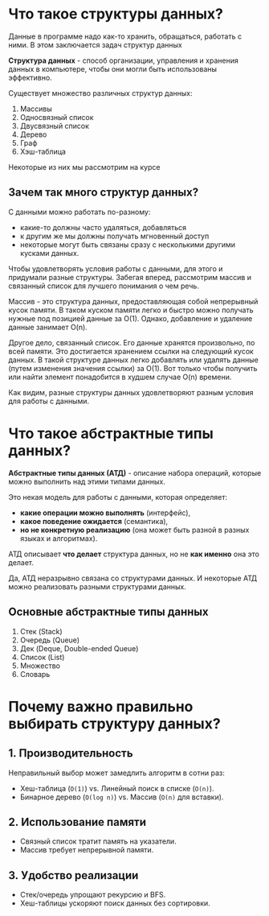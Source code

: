 # Что такое структуры данных?
Данные в программе надо как-то хранить, обращаться, работать  с ними. В этом заключается задач структур данных

**Структура данных** - способ организации, управления и хранения данных в компьютере, чтобы они могли быть использованы эффективно.

Существует множество различных структур данных:
1. Массивы
2. Односвязный список
3. Двусвязный список
4. Дерево
5. Граф
6. Хэш-таблица

Некоторые из них мы рассмотрим на курсе

## Зачем так много структур данных?
С данными можно работать по-разному: 
- какие-то должны часто удаляться, добавляться
- к другим же мы должны получать мгновенный доступ
- некоторые могут быть связаны сразу с несколькими другими кусками данных.
  
Чтобы удовлетворять условия работы с данными, для этого и придумали разные структуры.
Забегая вперед, рассмотрим массив и связанный список для лучшего понимания о чем речь.

Массив - это структура данных, предоставляющая собой непрерывный кусок памяти. В таком куском памяти легко и быстро можно получать нужные под позицией данные за O(1). Однако, добавление и удаление данные занимает O(n).

Другое дело, связанный список. Его данные хранятся произвольно, по всей памяти. Это достигается хранением ссылки на следующий кусок данных. 
В такой структуре данных легко добавлять или удалять данные (путем изменения значения ссылки) за O(1). 
Вот только чтобы получить или найти элемент понадобится в худшем случае O(n) времени.

Как видим, разные структуры данных удовлетворяют разным условия для работы с данными.

# Что такое абстрактные типы данных?
**Абстрактные типы данных (АТД)** - описание набора операций, которые можно выполнить над этими типами данных.

Это некая модель для работы с данными, которая определяет:
- **какие операции можно выполнять** (интерфейс),
- **какое поведение ожидается** (семантика),
- **но не конкретную реализацию** (она может быть разной в разных языках и алгоритмах).
  
АТД описывает **что делает** структура данных, но не **как именно** она это делает.

Да, АТД неразрывно связана со структурами данных. И некоторые АТД можно реализовать разными структурами данных.

## Основные абстрактные типы данных
1. Стек (Stack)
2. Очередь (Queue)
3. Дек (Deque, Double-ended Queue)
4. Список (List)
5. Множество
6. Словарь

# Почему важно правильно выбирать структуру данных?

## 1. **Производительность**
Неправильный выбор может замедлить алгоритм в сотни раз:
- Хеш-таблица (`O(1)`) vs. Линейный поиск в списке (`O(n)`).
- Бинарное дерево (`O(log n)`) vs. Массив (`O(n)` для вставки).

## 2. **Использование памяти**
- Связный список тратит память на указатели.
- Массив требует непрерывной памяти.
 
## 3. **Удобство реализации**
- Стек/очередь упрощают рекурсию и BFS.
- Хеш-таблицы ускоряют поиск данных без сортировки.
